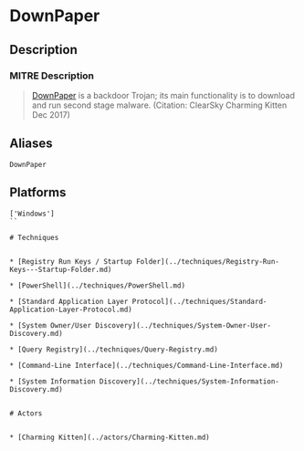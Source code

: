 
# DownPaper

## Description

### MITRE Description

> [DownPaper](https://attack.mitre.org/software/S0186) is a backdoor Trojan; its main functionality is to download and run second stage malware. (Citation: ClearSky Charming Kitten Dec 2017)

## Aliases

```
DownPaper
```

## Platforms

```
['Windows']
``

# Techniques


* [Registry Run Keys / Startup Folder](../techniques/Registry-Run-Keys---Startup-Folder.md)

* [PowerShell](../techniques/PowerShell.md)
    
* [Standard Application Layer Protocol](../techniques/Standard-Application-Layer-Protocol.md)
    
* [System Owner/User Discovery](../techniques/System-Owner-User-Discovery.md)
    
* [Query Registry](../techniques/Query-Registry.md)
    
* [Command-Line Interface](../techniques/Command-Line-Interface.md)
    
* [System Information Discovery](../techniques/System-Information-Discovery.md)
    

# Actors


* [Charming Kitten](../actors/Charming-Kitten.md)

